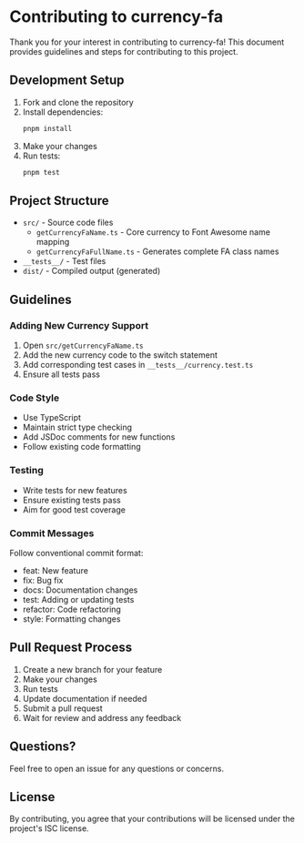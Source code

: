 # Contributing to currency-fa

Thank you for your interest in contributing to currency-fa! This document provides guidelines and steps for contributing to this project.

## Development Setup

1. Fork and clone the repository
2. Install dependencies:
   ```bash
   pnpm install
   ```
3. Make your changes
4. Run tests:
   ```bash
   pnpm test
   ```

## Project Structure

- `src/` - Source code files
  - `getCurrencyFaName.ts` - Core currency to Font Awesome name mapping
  - `getCurrencyFaFullName.ts` - Generates complete FA class names
- `__tests__/` - Test files
- `dist/` - Compiled output (generated)

## Guidelines

### Adding New Currency Support

1. Open `src/getCurrencyFaName.ts`
2. Add the new currency code to the switch statement
3. Add corresponding test cases in `__tests__/currency.test.ts`
4. Ensure all tests pass

### Code Style

- Use TypeScript
- Maintain strict type checking
- Add JSDoc comments for new functions
- Follow existing code formatting

### Testing

- Write tests for new features
- Ensure existing tests pass
- Aim for good test coverage

### Commit Messages

Follow conventional commit format:

- feat: New feature
- fix: Bug fix
- docs: Documentation changes
- test: Adding or updating tests
- refactor: Code refactoring
- style: Formatting changes

## Pull Request Process

1. Create a new branch for your feature
2. Make your changes
3. Run tests
4. Update documentation if needed
5. Submit a pull request
6. Wait for review and address any feedback

## Questions?

Feel free to open an issue for any questions or concerns.

## License

By contributing, you agree that your contributions will be licensed under the project's ISC license.
